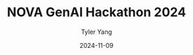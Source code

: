 ---
title: "NOVA GenAI Hackathon 2024" 
date: 2024-11-09
author: ["Tyler Yang"]
description: "Seunghyeok and I whipped up a quick material safety data sheet summarizer to assist with lab safety." 
summary: "Seunghyeok and I whipped up a quick material safety data sheet summarizer to assist with lab safety." 
cover:
    image: "nova.webp"
    alt: "ScottyLabs NOVA"
    relative: true
editPost:
    URL: "https://github.com/88Mangos/NOVA24"
    Text: "MSDS_LM"
---